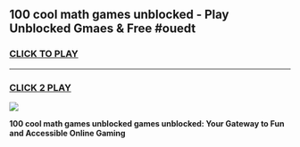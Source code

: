 
## 100 cool math games unblocked - Play Unblocked Gmaes & Free #ouedt
<h3>
<a href="https://news.freeplayer.one?title=100_cool_math_games_unblocked&ref=03M">CLICK TO PLAY</a></h3>
<hr>

<h3>
<a href="https://news.freeplayer.one?title=100_cool_math_games_unblocked&ref=03M">CLICK 2 PLAY</a>
  
</h3>

<a href="https://news.freeplayer.one?title=100_cool_math_games_unblocked&ref=03M"><img src="https://clearcache.store/games.png"></a>


**100 cool math games unblocked games unblocked: Your Gateway to Fun and Accessible Online Gaming**
